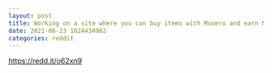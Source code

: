 ```yaml
--- 
layout: post 
title: Working on a site where you can buy items with Monero and earn Monero for buying items. 
date: 2021-06-23 1624434962 
categories: reddit 
--- 
```

https://redd.it/o62xn9